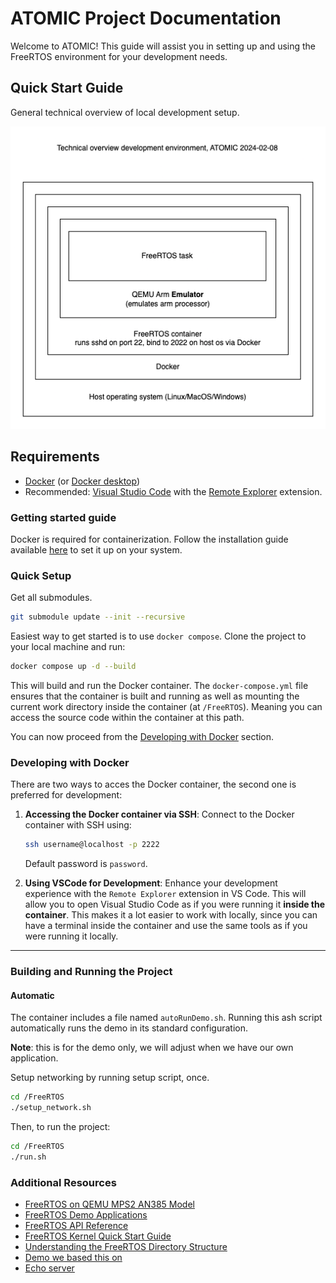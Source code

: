 # ATOMIC Project Documentation

Welcome to ATOMIC! This guide will assist you in setting up and using the FreeRTOS environment for your development needs.

## Quick Start Guide

General technical overview of local development setup.

![General Overview of Development Setup](docs/img/development-setup-technical-overview.png)

## Requirements

- [Docker](https://docs.docker.com/engine/install/) (or [Docker desktop](https://www.docker.com/products/docker-desktop/))
- Recommended: [Visual Studio Code](https://code.visualstudio.com/) with the [Remote Explorer](https://marketplace.visualstudio.com/items?itemName=ms-vscode.remote-explorer) extension.

### Getting started guide

Docker is required for containerization. Follow the installation guide available [here](https://docs.docker.com/get-docker/) to set it up on your system.

### Quick Setup

Get all submodules.

```bash
git submodule update --init --recursive
```

Easiest way to get started is to use `docker compose`. Clone the project to your local machine and run:

```bash
docker compose up -d --build
```

This will build and run the Docker container. The `docker-compose.yml` file ensures that the container is built and running as well as mounting the current work directory inside the container (at `/FreeRTOS`). Meaning you can access the source code within the container at this path.

You can now proceed from the [Developing with Docker](#developing-with-docker) section.

### Developing with Docker

There are two ways to acces the Docker container, the second one is preferred for development:

1. **Accessing the Docker container via SSH**:
   Connect to the Docker container with SSH using:

   ```bash
   ssh username@localhost -p 2222
   ```

   Default password is `password`.

2. **Using VSCode for Development**:
   Enhance your development experience with the `Remote Explorer` extension in VS Code. This will allow you to open Visual Studio Code as if you were running it **inside the container**. This makes it a lot easier to work with locally, since you can have a terminal inside the container and use the same tools as if you were running it locally.

---

### Building and Running the Project

#### Automatic

The container includes a file named `autoRunDemo.sh`. Running this ash script automatically runs the demo in its standard configuration.

**Note**: this is for the demo only, we will adjust when we have our own application.

Setup networking by running setup script, once.

```bash
cd /FreeRTOS
./setup_network.sh
```

Then, to run the project:

```bash
cd /FreeRTOS
./run.sh
```

### Additional Resources

- [FreeRTOS on QEMU MPS2 AN385 Model](https://www.freertos.org/freertos-on-qemu-mps2-an385-model.html)
- [FreeRTOS Demo Applications](https://www.freertos.org/a00102.html#comprehensive_demo)
- [FreeRTOS API Reference](https://www.freertos.org/a00106.html)
- [FreeRTOS Kernel Quick Start Guide](https://www.freertos.org/FreeRTOS-quick-start-guide.html)
- [Understanding the FreeRTOS Directory Structure](https://www.freertos.org/a00017.html)
- [Demo we based this on](https://github.com/FreeRTOS/FreeRTOS/tree/main/FreeRTOS-Plus/Demo/FreeRTOS_Plus_TCP_Echo_Qemu_mps2)
- [Echo server](https://github.com/FreeRTOS/FreeRTOS-Libraries-Integration-Tests/tree/main/tools/echo_server)
